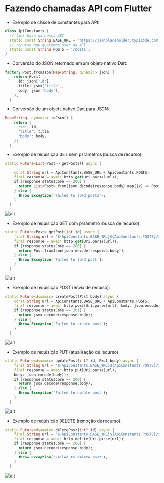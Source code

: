 # Fazendo chamadas API com Flutter

- Exemplo de classe de constantes para API:

```dart
class ApiConstants {
  // link base da nossa API
  static const String BASE_URL = 'https://jsonplaceholder.typicode.com';
  // recurso que queremos usar da API
  static const String POSTS = '/posts';
}
```

- Conversão do JSON retornado em um objeto nativo Dart:
  
```dart
factory Post.fromJson(Map<String, dynamic> json) {
    return Post(
      id: json['id'],
      title: json['title'],
      body: json['body'],
    );
  }
```

- Conversão de um objeto nativo Dart para JSON:

```dart
Map<String, dynamic> toJson() {
    return {
      'id': id,
      'title': title,
      'body': body,
    };
  }
```

- Exemplo de requisição GET sem parametros (busca de recurso):

```dart
static Future<List<Post>> getPosts() async {

    const String url = ApiConstants.BASE_URL + ApiConstants.POSTS;
    final response = await http.get(Uri.parse(url));
    if (response.statusCode == 200) {
      return List<Post>.from(json.decode(response.body).map((x) => Post.fromJson(x)));
    } else {
      throw Exception('Failed to load posts');
    }
  }
```

![alt](gifs/fetch_all.gif)

- Exemplo de requisição GET com parametro (busca de recurso):

```dart
static Future<Post> getPost(int id) async {
    final String url = '${ApiConstants.BASE_URL}${ApiConstants.POSTS}/$id';
    final response = await http.get(Uri.parse(url));
    if (response.statusCode == 200) {
      return Post.fromJson(json.decode(response.body));
    } else {
      throw Exception('Failed to load post');
    }
  }
```

![alt](gifs/fetch_by_id.gif)

- Exemplo de requisição POST (envio de recurso):
  
```dart
static Future<dynamic> createPost(Post body) async {
    const String url = ApiConstants.BASE_URL + ApiConstants.POSTS;
    final response = await http.post(Uri.parse(url), body: json.encode(body));
    if (response.statusCode == 201) {
      return json.decode(response.body);
    } else {
      throw Exception('Failed to create post');
    }
  }
```

![alt](gifs/create.gif)

- Exemplo de requisição PUT (atualização de recurso)
  
```dart
static Future<dynamic> updatePost(int? id, Post body) async {
    final String url = '${ApiConstants.BASE_URL}${ApiConstants.POSTS}/$id';
    final response = await http.put(Uri.parse(url), 
    body: json.encode(body));
    if (response.statusCode == 200) {
      return json.decode(response.body);
    } else {
      throw Exception('Failed to update post');
    }
  }
```

![alt](gifs/update.gif)

- Exemplo de requisição DELETE (remoção de recurso):
  
```dart
static Future<dynamic> deletePost(int? id) async {
    final String url = '${ApiConstants.BASE_URL}${ApiConstants.POSTS}/$id';
    final response = await http.delete(Uri.parse(url));
    if (response.statusCode == 200) {
      return json.decode(response.body);
    } else {
      throw Exception('Failed to delete post');
    }
  }
``` 

![alt](gifs/delete.gif)